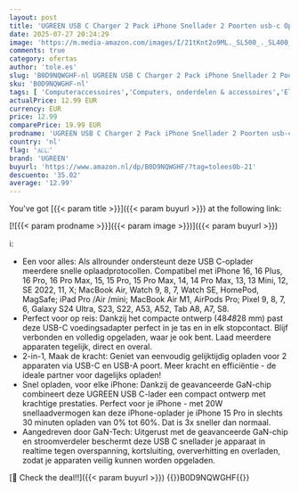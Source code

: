 ```yaml
---
layout: post
title: 'UGREEN USB C Charger 2 Pack iPhone Snellader 2 Poorten usb-c Oplader PD 20W USB-C Adapter GaN USB Stekker voor iPhone 16  16 Plus  16 Pro Max  15  14  13  12  iPad  Galaxy S25  S24  Pixel 9'
date: 2025-07-27 20:24:29
image: 'https://m.media-amazon.com/images/I/21tKnt2o9ML._SL500_._SL400_.jpg'
comments: true
category: ofertas
author: 'tole.es'
slug: 'B0D9NQWGHF-nl UGREEN USB C Charger 2 Pack iPhone Snellader 2 Poorten...'
sku: 'B0D9NQWGHF-nl'
tags: [ 'Computeraccessoires','Computers, onderdelen & accessoires','Elektronica','Laders & voedingen voor laptop','Laptop accessoires','Laptopladers & -dockingstations','ugreen','🇳🇱', ]
actualPrice: 12.99 EUR
currency: EUR
price: 12.99
comparePrice: 19.99 EUR
prodname: 'UGREEN USB C Charger 2 Pack iPhone Snellader 2 Poorten usb-c Oplader PD 20W USB-C Adapter GaN USB Stekker voor iPhone 16  16 Plus  16 Pro Max  15  14  13  12  iPad  Galaxy S25  S24  Pixel 9'
country: 'nl'
flag: '🇳🇱'
brand: 'UGREEN'
buyurl: 'https://www.amazon.nl/dp/B0D9NQWGHF/?tag=tolees0b-21'
descuento: '35.02'
average: '12.99'
---
```


You've got [{{< param title >}}]({{< param buyurl >}}) at the following link:

[![{{< param prodname >}}]({{< param image >}})]({{< param buyurl >}})

ℹ️:

- Een voor alles: Als allrounder ondersteunt deze USB C-oplader meerdere snelle oplaadprotocollen. Compatibel met iPhone 16, 16 Plus, 16 Pro, 16 Pro Max, 15, 15 Pro, 15 Pro Max, 14, 14 Pro Max, 13, 13 Mini, 12, SE 2022, 11, X; MacBook Air, Watch 9, 8, 7, Watch SE, HomePod, MagSafe; iPad Pro /Air /mini; MacBook Air M1, AirPods Pro; Pixel 9, 8, 7, 6, Galaxy S24 Ultra, S23, S22, A53, A52, Tab A8, A7, S8.
- Perfect voor op reis: Dankzij het compacte ontwerp (48*48*28 mm) past deze USB-C voedingsadapter perfect in je tas en in elk stopcontact. Blijf verbonden en volledig opgeladen, waar je ook bent. Laad meerdere apparaten tegelijk, direct en overal.
- 2-in-1, Maak de kracht: Geniet van eenvoudig gelijktijdig opladen voor 2 apparaten via USB-C en USB-A poort. Meer kracht en efficiëntie - de ideale partner voor dagelijks opladen!
- Snel opladen, voor elke iPhone: Dankzij de geavanceerde GaN-chip combineert deze UGREEN USB C-lader een compact ontwerp met krachtige prestaties. Perfect voor je iPhone - met 20W snellaadvermogen kan deze iPhone-oplader je iPhone 15 Pro in slechts 30 minuten opladen van 0% tot 60%. Dat is 3x sneller dan normaal.
- Aangedreven door GaN-Tech: Uitgerust met de geavanceerde GaN-chip en stroomverdeler beschermt deze USB C snellader je apparaat in realtime tegen overspanning, kortsluiting, oververhitting en overladen, zodat je apparaten veilig kunnen worden opgeladen.

[🛒 Check the deal!!]({{< param buyurl >}})
{{<world>}}B0D9NQWGHF{{</world>}}
